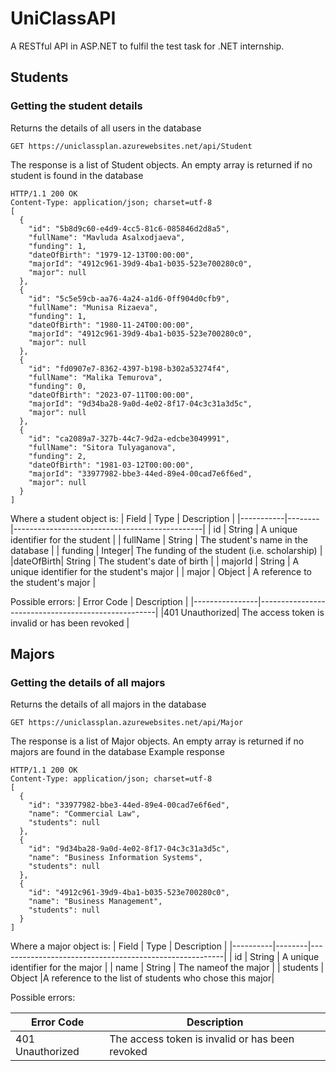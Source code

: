 # UniClassAPI
A RESTful API in ASP.NET to fulfil the test task for .NET internship.
## Students
### Getting the student details
Returns the details of all users in the database
```
GET https://uniclassplan.azurewebsites.net/api/Student
```
The response is a list of Student objects. An empty array is returned if no student is found in the database
```
HTTP/1.1 200 OK
Content-Type: application/json; charset=utf-8
[
  {
    "id": "5b8d9c60-e4d9-4cc5-81c6-085846d2d8a5",
    "fullName": "Mavluda Asalxodjaeva",
    "funding": 1,
    "dateOfBirth": "1979-12-13T00:00:00",
    "majorId": "4912c961-39d9-4ba1-b035-523e700280c0",
    "major": null
  },
  {
    "id": "5c5e59cb-aa76-4a24-a1d6-0ff904d0cfb9",
    "fullName": "Munisa Rizaeva",
    "funding": 1,
    "dateOfBirth": "1980-11-24T00:00:00",
    "majorId": "4912c961-39d9-4ba1-b035-523e700280c0",
    "major": null
  },
  {
    "id": "fd0907e7-8362-4397-b198-b302a53274f4",
    "fullName": "Malika Temurova",
    "funding": 0,
    "dateOfBirth": "2023-07-11T00:00:00",
    "majorId": "9d34ba28-9a0d-4e02-8f17-04c3c31a3d5c",
    "major": null
  },
  {
    "id": "ca2089a7-327b-44c7-9d2a-edcbe3049991",
    "fullName": "Sitora Tulyaganova",
    "funding": 2,
    "dateOfBirth": "1981-03-12T00:00:00",
    "majorId": "33977982-bbe3-44ed-89e4-00cad7e6f6ed",
    "major": null
  }
]
```
Where a student object is:
|   Field   |  Type  |                  Description                  |
|-----------|--------|-----------------------------------------------|
|     id    | String |      A unique identifier for the student      |
|  fullName | String |      The student's name in the database       |
|  funding  | Integer| The funding of the student (i.e. scholarship) |
|dateOfBirth| String |         The student's date of birth           |
|  majorId  | String |  A unique identifier for the student's major  |
|   major   | Object |       A reference to the student's major      |

Possible errors:
|   Error Code   |                    Description                     |
|----------------|----------------------------------------------------|
|401 Unauthorized|   The access token is invalid or has been revoked  |

## Majors
### Getting the details of all majors
Returns the details of all majors in the database
```
GET https://uniclassplan.azurewebsites.net/api/Major
```
The response is a list of Major objects. An empty array is returned if no majors are found in the database
Example response
```
HTTP/1.1 200 OK
Content-Type: application/json; charset=utf-8
[
  {
    "id": "33977982-bbe3-44ed-89e4-00cad7e6f6ed",
    "name": "Commercial Law",
    "students": null
  },
  {
    "id": "9d34ba28-9a0d-4e02-8f17-04c3c31a3d5c",
    "name": "Business Information Systems",
    "students": null
  },
  {
    "id": "4912c961-39d9-4ba1-b035-523e700280c0",
    "name": "Business Management",
    "students": null
  }
]
```
Where a major object is:
|  Field   |  Type  |                     Description                        |
|----------|--------|--------------------------------------------------------|
|    id    | String |           A unique identifier for the major            |
|   name   | String |                The nameof the major                    |
| students | Object |A reference to the list of students who chose this major|

Possible errors:

|   Error Code   |                    Description                     |
|----------------|----------------------------------------------------|
|401 Unauthorized|   The access token is invalid or has been revoked  |

